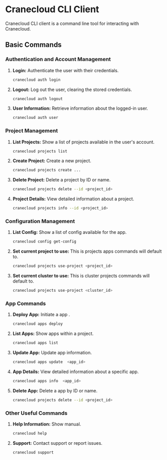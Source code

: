 # Cranecloud CLI Client

Cranecloud CLI client is a command line tool for interacting with Cranecloud.

## Basic Commands

### Authentication and Account Management

1. **Login:** Authenticate the user with their credentials.

   ```bash
   cranecloud auth login
   ```

2. **Logout:** Log out the user, clearing the stored credentials.

   ```bash
   cranecloud auth logout
   ```

3. **User Information:** Retrieve information about the logged-in user.

   ```bash
   cranecloud auth user
   ```

### Project Management

1. **List Projects:** Show a list of projects available in the user's account.

   ```bash
   cranecloud projects list
   ```

2. **Create Project:** Create a new project.

   ```bash
   cranecloud projects create ...
   ```

3. **Delete Project:** Delete a project by ID or name.

   ```bash
   cranecloud projects delete --id <project_id>
   ```

4. **Project Details:** View detailed information about a project.

   ```bash
   cranecloud projects info --id <project_id>
   ```

### Configuration Management

1. **List Config:** Show a list of config available for the app.

   ```bash
   cranecloud config get-config
   ```

2. **Set current project to use:** This is projects apps commands will default to.

   ```bash
   cranecloud projects use-project <project_id>
   ```

3. **Set current cluster to use:** This is cluster projects commands will default to.

   ```bash
   cranecloud projects use-project <cluster_id>
   ```

### App Commands

1. **Deploy App:** Initiate a app .

   ```bash
   cranecloud apps deploy
   ```

2. **List Apps:** Show apps within a project.

   ```bash
   cranecloud apps list 
   ```

3. **Update App:** Update app information.

   ```bash
   cranecloud apps update  <app_id>
   ```

4. **App Details:** View detailed information about a specific app.

   ```bash
   cranecloud apps info  <app_id>
   ```

5. **Delete App:** Delete a app by ID or name.

   ```bash
   cranecloud projects delete --id <project_id>
   ```

### Other Useful Commands

1. **Help Information:** Show manual.

   ```bash
   cranecloud help
   ```

2. **Support:** Contact support or report issues.

   ```bash
   cranecloud support
   ```
